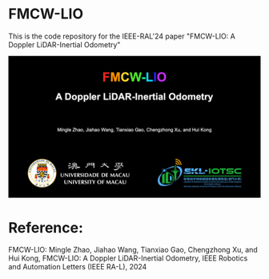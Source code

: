 # FMCW-LIO
This is the code repository for the IEEE-RAL'24 paper "FMCW-LIO: A Doppler LiDAR-Inertial Odometry"


[![FMCW-LIO: A Doppler LiDAR-Inertial Odometry](FMCW-LIO_cover.png)](https://youtu.be/2yuZYw91AP8 "FMCW-LIO: A Doppler LiDAR-Inertial Odometry")



# Reference:
FMCW-LIO: Mingle Zhao, Jiahao Wang, Tianxiao Gao, Chengzhong Xu, and Hui Kong, FMCW-LIO: A Doppler LiDAR-Inertial Odometry, IEEE Robotics and Automation Letters (IEEE RA-L), 2024
